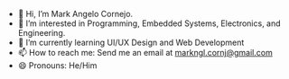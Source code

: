 - 👋 Hi, I’m Mark Angelo Cornejo.
- 👀 I’m interested in Programming, Embedded Systems, Electronics, and Engineering.
- 🌱 I’m currently learning UI/UX Design and Web Development
- 📫 How to reach me: Send me an email at markngl.cornj@gmail.com
- 😄 Pronouns: He/Him

<!---
maan-cornj/maan-cornj is a ✨ special ✨ repository because its `README.md` (this file) appears on your GitHub profile.
You can click the Preview link to take a look at your changes.
--->
